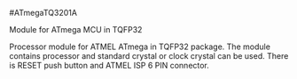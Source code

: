 <!--- PrjInfo ---> <!--- Please remove this line after manually editing --->
<!--- 00a56be08b96043df9e37d6aff7b6990 --->
<!--- Created:20170111-16:38: ---> 
<!--- Author:Mlab: ---> 
<!--- AuthorEmail:mlab@mlab.cz: ---> 
<!--- Tags:imported: ---> 
<!--- Ust:http://www.ust.cz/shop/product_info.php?cPath=22_23&products_id=114: ---> 
<!--- Name:ATmegaTQ3201A: --->
#ATmegaTQ3201A 
<!--- LongName --->
Module for ATmega MCU in TQFP32
<!--- ELongName ---> 

<!--- Lead --->
Processor module for ATMEL ATmega in TQFP32 package.
  The module contains processor and standard crystal or clock crystal
  can be used. There is RESET push button and ATMEL ISP 6 PIN connector.
<!--- ELead ---> 


​
​
<!--- Description --->
<!--- EDescription --->
<!--- Content --->
<!--- EContent --->
            